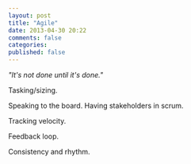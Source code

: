 ```yaml
---
layout: post
title: "Agile"
date: 2013-04-30 20:22
comments: false
categories: 
published: false
---
```


_"It's not done until it's done."_

<!-- more -->

Tasking/sizing.

Speaking to the board. Having stakeholders in scrum.

Tracking velocity.

Feedback loop.

Consistency and rhythm.
